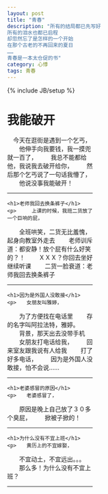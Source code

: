 ```yaml
---
layout: post
title: "青春"
description: "所有的结局都已先写好
所有的泪水也都已启程
却忽然忘了是怎样的一个开始
在那个古老的不再回来的夏日
……
青春是一本太仓促的书"
category: 心悸
tags: 青春
---
```

{% include JB/setup %}

<div class="in-center" style="width:200px">
	<h1>我能破开</h1>
	<p>　今天在逛街是遇到一个乞丐，
　　他伸手向我要钱，我一摸兜就一百了，
　　我总不能都给他，我说我去破开给你，
　　然后那个乞丐说了一句话我懵了，
　　他说没事我能破开！</p>
    <hr />

	<h1>老师我回去换条裤子</h1>
	<p>　　　上课的时候，我班二货放了一个巨响的屁，
　　全班哄笑，二货无比羞愧，起身向教室外走去
　　老师训斥道：都安静！放个屁有什么好笑的？！
　　ＸＸＸ？你回去坐好继续听课
　　二货一脸衰道：老师我回去换条裤子</p>
    <hr />
	
	<h1>因为是外国人没敢接</h1>
	<p>　　女朋友叫雅婷，
　　为了方便找在电话里
　　存的名字叫阿拉法特，雅婷。
　　背景，那天出去没带手机
　　女朋友打电话给我，
　　回来室友跟我说有人给我
　　打了好多电话，
　　因为是外国人没敢接，怕不会说……</p>
    <hr />
	
	<h1>老婆感冒的原因</h1>
	<p>　　老婆感冒了，
　　原因是晚上自己放了３０多个臭屁，
　　掀被子掀的！</p>
    <hr />
	
	<h1>为什么没有不宜上班</h1>
	<p>　　黄历上的不宜嫁娶，
　　不宜动土，不宜远出。。。
　　那么多！为什么没有不宜上班？</p>
    <hr />
</div>
